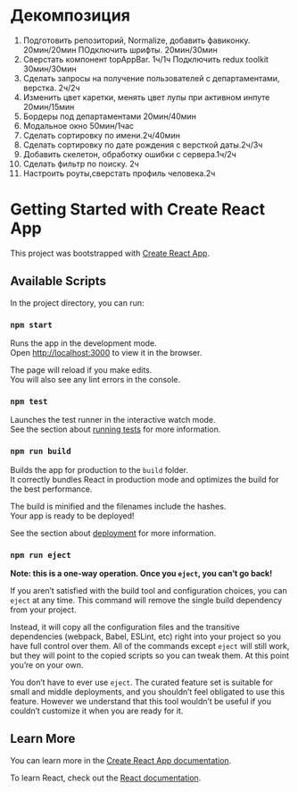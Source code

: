 # Декомпозиция

1. Подготовить репозиторий, Normalize, добавить фавиконку. 20мин/20мин
   ПОдключить шрифты. 20мин/30мин
2. Сверстать компонент topAppBar. 1ч/1ч
   Подключить redux toolkit 30мин/30мин
3. Сделать запросы на получение пользователей с департаментами, верстка. 2ч/2ч
4. Изменить цвет каретки, менять цвет лупы при активном инпуте 20мин/15мин
5. Бордеры под департаментами 20мин/40мин
6. Модальное окно 50мин/1час
7. Сделать сортировку по имени.2ч/40мин
8. Сделать сортировку по дате рождения с версткой даты.2ч/3ч
9. Добавить скелетон, обработку ошибки с сервера.1ч/2ч
10. Сделать фильтр по поиску. 2ч
11. Настроить роуты,сверстать профиль человека.2ч

# Getting Started with Create React App

This project was bootstrapped with [Create React App](https://github.com/facebook/create-react-app).

## Available Scripts

In the project directory, you can run:

### `npm start`

Runs the app in the development mode.\
Open [http://localhost:3000](http://localhost:3000) to view it in the browser.

The page will reload if you make edits.\
You will also see any lint errors in the console.

### `npm test`

Launches the test runner in the interactive watch mode.\
See the section about [running tests](https://facebook.github.io/create-react-app/docs/running-tests) for more information.

### `npm run build`

Builds the app for production to the `build` folder.\
It correctly bundles React in production mode and optimizes the build for the best performance.

The build is minified and the filenames include the hashes.\
Your app is ready to be deployed!

See the section about [deployment](https://facebook.github.io/create-react-app/docs/deployment) for more information.

### `npm run eject`

**Note: this is a one-way operation. Once you `eject`, you can’t go back!**

If you aren’t satisfied with the build tool and configuration choices, you can `eject` at any time. This command will remove the single build dependency from your project.

Instead, it will copy all the configuration files and the transitive dependencies (webpack, Babel, ESLint, etc) right into your project so you have full control over them. All of the commands except `eject` will still work, but they will point to the copied scripts so you can tweak them. At this point you’re on your own.

You don’t have to ever use `eject`. The curated feature set is suitable for small and middle deployments, and you shouldn’t feel obligated to use this feature. However we understand that this tool wouldn’t be useful if you couldn’t customize it when you are ready for it.

## Learn More

You can learn more in the [Create React App documentation](https://facebook.github.io/create-react-app/docs/getting-started).

To learn React, check out the [React documentation](https://reactjs.org/).
